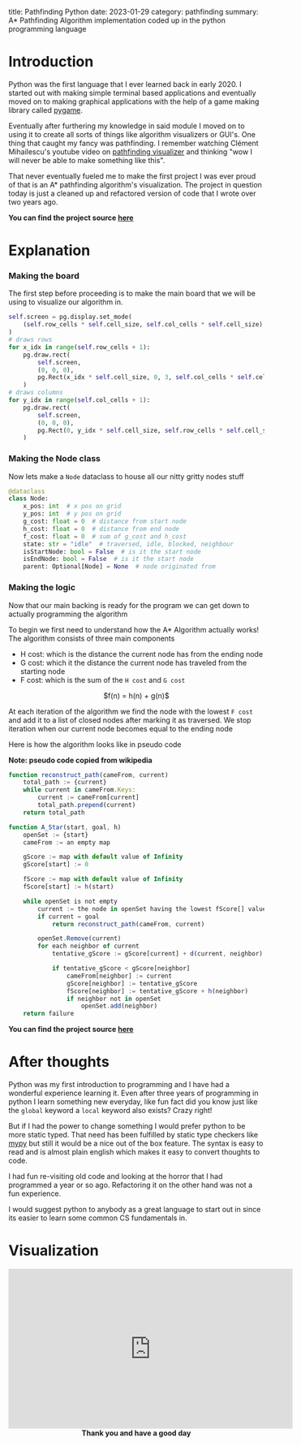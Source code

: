title: Pathfinding Python
date: 2023-01-29
category: pathfinding
summary: A\* Pathfinding Algorithm implementation coded up in the python programming language

# Introduction

Python was the first language that I ever learned back in early 2020. I started out with making simple terminal based applications and eventually moved on to making graphical applications with the help of a game making library called [pygame](https://www.pygame.org/wiki/about).

Eventually after furthering my knowledge in said module I moved on to using it to create all sorts of things like algorithm visualizers or GUI's. One thing that caught my fancy was pathfinding. I remember watching Clément Mihailescu's youtube video on [pathfinding visualizer](https://www.youtube.com/watch?v=msttfIHHkak) and thinking "wow I will never be able to make something like this".

That never eventually fueled me to make the first project I was ever proud of that is an A\* pathfinding algorithm's visualization. The project in question today is just a cleaned up and refactored version of code that I wrote over two years ago.

**You can find the project source [here](https://github.com/Reverend-Toady/pathfinding-python/)**

# Explanation

### Making the board

<!-- <img src="{static}/assets/python/empty-board.png" style="width: 275px" alt="base pathfinding" class="image-medium" align="right" /> -->

The first step before proceeding is to make the main board that we will be using to visualize our algorithm in.

```py
self.screen = pg.display.set_mode(
    (self.row_cells * self.cell_size, self.col_cells * self.cell_size)
)
# draws rows
for x_idx in range(self.row_cells + 1):
    pg.draw.rect(
        self.screen,
        (0, 0, 0),
        pg.Rect(x_idx * self.cell_size, 0, 3, self.col_cells * self.cell_size),
    )
# draws columns
for y_idx in range(self.col_cells + 1):
    pg.draw.rect(
        self.screen,
        (0, 0, 0),
        pg.Rect(0, y_idx * self.cell_size, self.row_cells * self.cell_size, 3),
    )
```

### Making the Node class

Now lets make a `Node` dataclass to house all our nitty gritty nodes stuff

```py
@dataclass
class Node:
    x_pos: int  # x pos on grid
    y_pos: int  # y pos on grid
    g_cost: float = 0  # distance from start node
    h_cost: float = 0  # distance from end node
    f_cost: float = 0  # sum of g_cost and h_cost
    state: str = "idle"  # traversed, idle, blocked, neighbour
    isStartNode: bool = False  # is it the start node
    isEndNode: bool = False  # is it the start node
    parent: Optional[Node] = None  # node originated from
```

### Making the logic

Now that our main backing is ready for the program we can get down to actually programming the algorithm

To begin we first need to understand how the A\* Algorithm actually works! The algorithm consists of three main components

- H cost: which is the distance the current node has from the ending node
- G cost: which it the distance the current node has traveled from the starting node
- F cost: which is the sum of the `H cost` and `G cost`


<center>$f(n) = h(n) + g(n)$</center>


At each iteration of the algorithm we find the node with the lowest `F cost` and add it to a list of closed nodes after marking it as traversed. We stop iteration when our current node becomes equal to the ending node

Here is how the algorithm looks like in pseudo code

**Note: pseudo code copied from wikipedia**

```js
function reconstruct_path(cameFrom, current)
    total_path := {current}
    while current in cameFrom.Keys:
        current := cameFrom[current]
        total_path.prepend(current)
    return total_path

function A_Star(start, goal, h)
    openSet := {start}
    cameFrom := an empty map

    gScore := map with default value of Infinity
    gScore[start] := 0

    fScore := map with default value of Infinity
    fScore[start] := h(start)

    while openSet is not empty
        current := the node in openSet having the lowest fScore[] value
        if current = goal
            return reconstruct_path(cameFrom, current)

        openSet.Remove(current)
        for each neighbor of current
            tentative_gScore := gScore[current] + d(current, neighbor)

            if tentative_gScore < gScore[neighbor]
                cameFrom[neighbor] := current
                gScore[neighbor] := tentative_gScore
                fScore[neighbor] := tentative_gScore + h(neighbor)
                if neighbor not in openSet
                    openSet.add(neighbor)
    return failure
```

**You can find the project source [here](https://github.com/Reverend-Toady/pathfinding-python/)**

# After thoughts

Python was my first introduction to programming and I have had a wonderful experience learning it. Even after three years of programming in python I learn something new everyday, like fun fact did you know just like the `global` keyword a `local` keyword also exists? Crazy right!

But if I had the power to change something I would prefer python to be more static typed. That need has been fulfilled by static type checkers like [mypy](https://github.com/python/mypy) but still it would be a nice out of the box feature. The syntax is easy to read and is almost plain english which makes it easy to convert thoughts to code.

I had fun re-visiting old code and looking at the horror that I had programmed a year or so ago. Refactoring it on the other hand was not a fun experience.

I would suggest python to anybody as a great language to start out in since its easier to learn some common CS fundamentals in.

# Visualization

<center><iframe 
    style="display: flex; justify-content`: center;" 
    width="560" height="315" 
    src="https://www.youtube.com/embed/BbsAGF2wCN4" title="Pathfinding Python" 
    frameborder="0" allow="accelerometer; autoplay; clipboard-write; encrypted-media; gyroscope; picture-in-picture; web-share" allowfullscreen>
</iframe></center>

<center><strong>Thank you and have a good day</strong></center>

<div style= "text-align: center;">
    <a href="https://github.com/Reverend-Toady/">
        <i alt= "github" style="
        width: 48px;
        display: inline-block;
        margin-left: auto;
        margin-right: auto;"
        class="fab fa-github fa-lg">
    </a>
    <a href="https://discordapp.com/users/593036316980019220">
    <i alt= "discord" style="
        width: 48px;
        display: inline-block;
        margin-left: auto;
        margin-right: auto;"
        class="fab fa-discord fa-lg">
    </a>
    <a href="mailto:rev.toady.py@gmail.com">
        <i alt= "gmail" style="
        width: 48px;
        display: inline-block;
        margin-left: auto;
        margin-right: auto;"
        class="fab fa-google fa-lg">
    </a>
</div>
